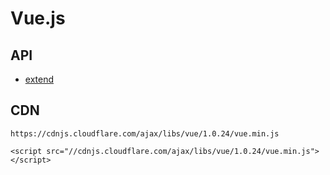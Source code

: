 # Vue.js

## API

- [extend](https://jsfiddle.net/stageclear/ek69zqs4/) 



## CDN

```
https://cdnjs.cloudflare.com/ajax/libs/vue/1.0.24/vue.min.js

<script src="//cdnjs.cloudflare.com/ajax/libs/vue/1.0.24/vue.min.js"></script>
```
